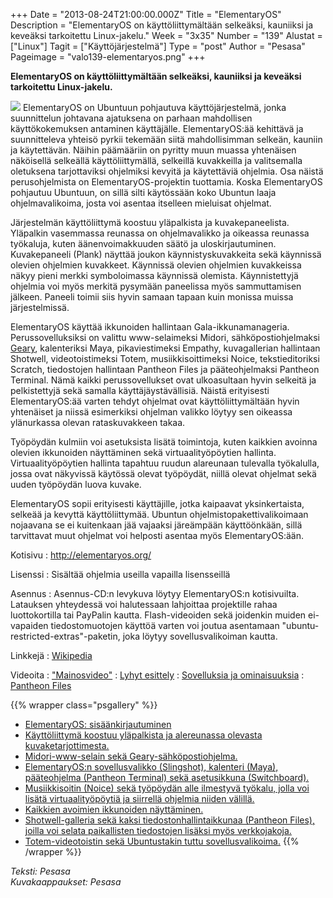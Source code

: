 +++
Date = "2013-08-24T21:00:00.000Z"
Title = "ElementaryOS"
Description = "ElementaryOS on käyttöliittymältään selkeäksi, kauniiksi ja keveäksi tarkoitettu Linux-jakelu."
Week = "3x35"
Number = "139"
Alustat = ["Linux"]
Tagit = ["Käyttöjärjestelmä"]
Type = "post"
Author = "Pesasa"
Pageimage = "valo139-elementaryos.png"
+++


**ElementaryOS on käyttöliittymältään selkeäksi, kauniiksi ja keveäksi
tarkoitettu Linux-jakelu.**

![ ](/images/valo139-elementaryos.png "fig:valo139-elementaryos.png")
ElementaryOS on Ubuntuun pohjautuva käyttöjärjestelmä, jonka
suunnittelun johtavana ajatuksena on parhaan mahdollisen
käyttökokemuksen antaminen käyttäjälle. ElementaryOS:ää kehittävä ja
suunnitteleva yhteisö pyrkii tekemään siitä mahdollisimman selkeän,
kauniin ja käytettävän. Näihin päämääriin on pyritty muun muassa
yhtenäisen näköisellä selkeällä käyttöliittymällä, selkeillä kuvakkeilla
ja valitsemalla oletuksena tarjottaviksi ohjelmiksi kevyitä ja
käytettäviä ohjelmia. Osa näistä perusohjelmista on
ElementaryOS-projektin tuottamia. Koska ElementaryOS pohjautuu Ubuntuun,
on sillä silti käytössään koko Ubuntun laaja ohjelmavalikoima, josta voi
asentaa itselleen mieluisat ohjelmat.

Järjestelmän käyttöliittymä koostuu yläpalkista ja kuvakepaneelista.
Yläpalkin vasemmassa reunassa on ohjelmavalikko ja oikeassa reunassa
työkaluja, kuten äänenvoimakkuuden säätö ja uloskirjautuminen.
Kuvakepaneeli (Plank) näyttää joukon käynnistyskuvakkeita sekä käynnissä
olevien ohjelmien kuvakkeet. Käynnissä olevien ohjelmien kuvakkeissa
näkyy pieni merkki symboloimassa käynnissä olemista. Käynnistettyjä
ohjelmia voi myös merkitä pysymään paneelissa myös sammuttamisen
jälkeen. Paneeli toimii siis hyvin samaan tapaan kuin monissa muissa
järjestelmissä.

ElementaryOS käyttää ikkunoiden hallintaan Gala-ikkunamanageria.
Perussovelluksiksi on valittu www-selaimeksi Midori,
sähköpostiohjelmaksi [Geary](Geary), kalenteriksi Maya,
pikaviestimeksi Empathy, kuvagallerian hallintaan Shotwell,
videotoistimeksi Totem, musiikkisoittimeksi Noice, tekstieditoriksi
Scratch, tiedostojen hallintaan Pantheon Files ja pääteohjelmaksi
Pantheon Terminal. Nämä kaikki perussovellukset ovat ulkoasultaan hyvin
selkeitä ja pelkistettyjä sekä samalla käyttäjäystävällisiä. Näistä
erityisesti ElementaryOS:ää varten tehdyt ohjelmat ovat
käyttöliittymältään hyvin yhtenäiset ja niissä esimerkiksi ohjelman
valikko löytyy sen oikeassa ylänurkassa olevan rataskuvakkeen takaa.

Työpöydän kulmiin voi asetuksista lisätä toimintoja, kuten kaikkien
avoinna olevien ikkunoiden näyttäminen sekä virtuaalityöpöytien
hallinta. Virtuaalityöpöytien hallinta tapahtuu ruudun alareunaan
tulevalla työkalulla, jossa ovat näkyvissä käytössä olevat työpöydät,
niillä olevat ohjelmat sekä uuden työpöydän luova kuvake.

ElementaryOS sopii erityisesti käyttäjille, jotka kaipaavat
yksinkertaista, selkeää ja kevyttä käyttöliittymää. Ubuntun
ohjelmistopakettivalikoimaan nojaavana se ei kuitenkaan jää vajaaksi
järeämpään käyttöönkään, sillä tarvittavat muut ohjelmat voi helposti
asentaa myös ElementaryOS:ään.

Kotisivu
:   <http://elementaryos.org/>

Lisenssi
:   Sisältää ohjelmia useilla vapailla lisensseillä

Asennus
:   Asennus-CD:n levykuva löytyy ElementaryOS:n kotisivuilta. Latauksen
    yhteydessä voi halutessaan lahjoittaa projektille rahaa
    luottokortilla tai PayPalin kautta. Flash-videoiden sekä joidenkin
    muiden ei-vapaiden tiedostomuotojen käyttöä varten voi joutua
    asentamaan "ubuntu-restricted-extras"-paketin, joka löytyy
    sovellusvalikoiman kautta.

Linkkejä
:   [Wikipedia](http://en.wikipedia.org/wiki/Elementary_%28operating_system%29)

Videoita
:   ["Mainosvideo"](http://www.youtube.com/watch?v=Lw3fGLFqjHs)
:   [Lyhyt esittely](http://www.youtube.com/watch?v=OxK1ETETgUs)
:   [Sovelluksia ja
    ominaisuuksia](http://www.youtube.com/watch?v=i74tqSl-rRA)
:   [Pantheon Files](http://www.youtube.com/watch?v=b3cI7ekyEMM)

{{% wrapper class="psgallery" %}}
-   [ElementaryOS: sisäänkirjautuminen](/images/elementaryos-1.jpg)
-   [Käyttöliittymä koostuu yläpalkista ja alereunassa olevasta
    kuvaketarjottimesta.](/images/elementaryos-2.jpg)
-   [Midori-www-selain sekä
    Geary-sähköpostiohjelma.](/images/elementaryos-3.jpg)
-   [ElementaryOS:n sovellusvalikko (Slingshot), kalenteri (Maya),
    pääteohjelma (Pantheon Terminal) sekä asetusikkuna
    (Switchboard).](/images/elementaryos-4.jpg)
-   [Musiikkisoitin (Noice) sekä työpöydän alle ilmestyvä työkalu, jolla
    voi lisätä virtuaalityöpöytiä ja siirrellä ohjelmia niiden
    välillä.](/images/elementaryos-5.jpg)
-   [Kaikkien avoimien ikkunoiden
    näyttäminen.](/images/elementaryos-6.jpg)
-   [Shotwell-galleria sekä kaksi tiedostonhallintaikkunaa (Pantheon
    Files), joilla voi selata paikallisten tiedostojen lisäksi myös
    verkkojakoja.](/images/elementaryos-7.jpg)
-   [Totem-videotoistin sekä Ubuntustakin tuttu
    sovellusvalikoima.](/images/elementaryos-8.jpg)
{{% /wrapper %}}

*Teksti: Pesasa* <br />
*Kuvakaappaukset: Pesasa*


